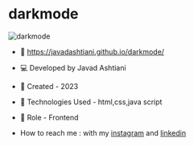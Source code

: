 # darkmode
![darkmode](https://github.com/javadashtiani/darkmode/assets/134012615/41e90342-145e-4fb9-9a6b-135e904f7eca)
- 🔗 https://javadashtiani.github.io/darkmode/
- 💻 Developed by Javad Ashtiani
- 📆 Created - 2023
- 🔧 Technologies Used - html,css,java script
- 🧑‍ Role - Frontend

- How to reach me : with my [instagram](https://www.instagram.com/javadashtiani_web/) and [linkedin](https://www.linkedin.com/in/javadashtiani/)
